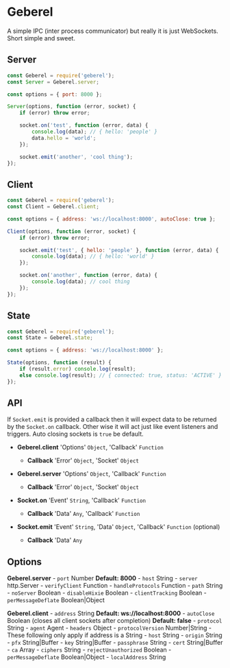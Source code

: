 # Geberel #

A simple IPC (inter process communicator) but really it is just WebSockets. Short simple and sweet.


## Server ##

```JavaScript
const Geberel = require('geberel');
const Server = Geberel.server;

const options = { port: 8000 };

Server(options, function (error, socket) {
	if (error) throw error;

	socket.on('test', function (error, data) {
		console.log(data); // { hello: 'people' }
		data.hello = 'world';
	});

	socket.emit('another', 'cool thing');
});
```


## Client ##

```JavaScript
const Geberel = require('geberel');
const Client = Geberel.client;

const options = { address: 'ws://localhost:8000', autoClose: true };

Client(options, function (error, socket) {
	if (error) throw error;

	socket.emit('test', { hello: 'people' }, function (error, data) {
		console.log(data); // { hello: 'world' }
	});

	socket.on('another', function (error, data) {
		console.log(data); // cool thing
	});
});

```


## State ##

```JavaScript
const Geberel = require('geberel');
const State = Geberel.state;

const options = { address: 'ws://localhost:8000' };

State(options, function (result) {
	if (result.error) console.log(result);
	else console.log(result); // { connected: true, status: 'ACTIVE' }
});
```


## API ##
If `Socket.emit` is provided a callback then it will expect data to be returned by the `Socket.on` callback. Other wise it will act just like event listeners and triggers. Auto closing sockets is `true` be default.

- **Geberel.client** 'Options' `Object`, 'Callback' `Function`
	- **Callback** 'Error' `Object`, 'Socket' `Object`

- **Geberel.server** 'Options' `Object`, 'Callback' `Function`
	- **Callback** 'Error' `Object`, 'Socket' `Object`

- **Socket.on** 'Event' `String`, 'Callback' `Function`
	- **Callback** 'Data' `Any`, 'Callback' `Function`

- **Socket.emit** 'Event' `String`, 'Data' `Object`, 'Callback' `Function` (optional)
	- **Callback** 'Data' `Any`


## Options ##

**Geberel.server**
	- `port` Number **Default: 8000**
	- `host` String
	- `server` http.Server
	- `verifyClient` Function
	- `handleProtocols` Function
	- `path` String
	- `noServer` Boolean
	- `disableHixie` Boolean
	- `clientTracking` Boolean
	- `perMessageDeflate` Boolean|Object

**Geberel.client**
	- `address` String **Default: ws://localhost:8000**
	- `autoClose` Boolean (closes all client sockets after completion) **Default: false**
	- `protocol` String
	- `agent` Agent
	- `headers` Object
	- `protocolVersion` Number|String
	- These following only apply if address is a String
		- `host` String
		- `origin` String
		- `pfx` String|Buffer
		- `key` String|Buffer
		- `passphrase` String
		- `cert` String|Buffer
		- `ca` Array
		- `ciphers` String
		- `rejectUnauthorized` Boolean
		- `perMessageDeflate` Boolean|Object
		- `localAddress` String
